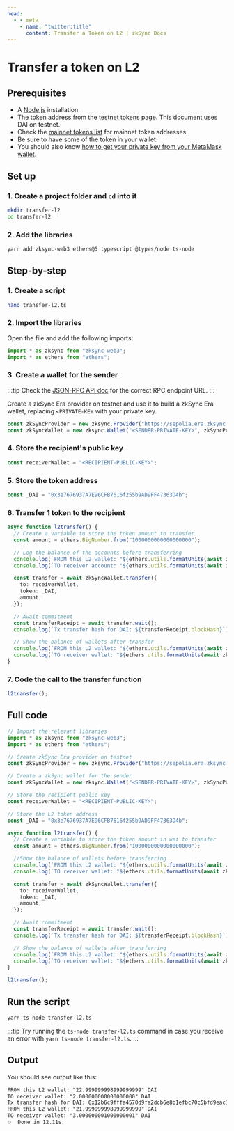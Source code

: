 ```yaml
---
head:
  - - meta
    - name: "twitter:title"
      content: Transfer a Token on L2 | zkSync Docs
---
```


# Transfer a token on L2

## Prerequisites

- A [Node.js](https://nodejs.org/en/download) installation.
- The token address from the [testnet tokens page](https://sepolia.explorer.zksync.io/tokenlist). This document uses DAI on testnet.
- Check the [mainnet tokens list](https://explorer.zksync.io/tokenlist) for mainnet token addresses.
- Be sure to have some of the token in your wallet.
- You should also know [how to get your private key from your MetaMask wallet](https://support.metamask.io/hc/en-us/articles/360015289632-How-to-export-an-account-s-private-key).

## Set up

### 1. Create a project folder and `cd` into it

```sh
mkdir transfer-l2
cd transfer-l2
```

### 2. Add the libraries

```sh
yarn add zksync-web3 ethers@5 typescript @types/node ts-node
```

## Step-by-step

### 1. Create a script

```sh
nano transfer-l2.ts
```

### 2. Import the libraries

Open the file and add the following imports:

```ts
import * as zksync from "zksync-web3";
import * as ethers from "ethers";
```

### 3. Create a wallet for the sender

:::tip
Check the [JSON-RPC API doc](https://docs.zksync.io/api/api.html#rpc-endpoint-urls) for the correct RPC endpoint URL.
:::

Create a zkSync Era provider on testnet and use it to build a zkSync Era wallet, replacing `<PRIVATE-KEY` with your private key.

```ts
const zkSyncProvider = new zksync.Provider("https://sepolia.era.zksync.dev");
const zkSyncWallet = new zksync.Wallet("<SENDER-PRIVATE-KEY>", zkSyncProvider);
```

### 4. Store the recipient's public key

```ts
const receiverWallet = "<RECIPIENT-PUBLIC-KEY>";
```

### 5. Store the token address

```ts
const _DAI = "0x3e7676937A7E96CFB7616f255b9AD9FF47363D4b";
```

### 6. Transfer 1 token to the recipient

```ts
async function l2transfer() {
  // Create a variable to store the token amount to transfer
  const amount = ethers.BigNumber.from("1000000000000000000");

  // Log the balance of the accounts before transferring
  console.log(`FROM this L2 wallet: "${ethers.utils.formatUnits(await zkSyncProvider.getBalance(zkSyncWallet.address, "latest", _DAI), 18)}" DAI`);
  console.log(`TO receiver account: "${ethers.utils.formatUnits(await zkSyncProvider.getBalance(receiverWallet, "latest", _DAI), 18)}" DAI`);

  const transfer = await zkSyncWallet.transfer({
    to: receiverWallet,
    token: _DAI,
    amount,
  });

  // Await commitment
  const transferReceipt = await transfer.wait();
  console.log(`Tx transfer hash for DAI: ${transferReceipt.blockHash}`);

  // Show the balance of wallets after transfer
  console.log(`FROM this L2 wallet: "${ethers.utils.formatUnits(await zkSyncProvider.getBalance(zkSyncWallet.address, "latest", _DAI), 18)}" DAI`);
  console.log(`TO receiver wallet: "${ethers.utils.formatUnits(await zkSyncProvider.getBalance(receiverWallet, "latest", _DAI), 18)}" DAI`);
}
```

### 7. Code the call to the transfer function

```ts
l2transfer();
```

## Full code

```ts
// Import the relevant libraries
import * as zksync from "zksync-web3";
import * as ethers from "ethers";

// Create zkSync Era provider on testnet
const zkSyncProvider = new zksync.Provider("https://sepolia.era.zksync.dev");

// Create a zkSync wallet for the sender
const zkSyncWallet = new zksync.Wallet("<SENDER-PRIVATE-KEY>", zkSyncProvider);

// Store the recipient public key
const receiverWallet = "<RECIPIENT-PUBLIC-KEY>";

// Store the L2 token address
const _DAI = "0x3e7676937A7E96CFB7616f255b9AD9FF47363D4b";

async function l2transfer() {
  // Create a variable to store the token amount in wei to transfer
  const amount = ethers.BigNumber.from("1000000000000000000");

  //Show the balance of wallets before transferring
  console.log(`FROM this L2 wallet: "${ethers.utils.formatUnits(await zkSyncProvider.getBalance(zkSyncWallet.address, "latest", _DAI), 18)}" DAI`);
  console.log(`TO receiver wallet: "${ethers.utils.formatUnits(await zkSyncProvider.getBalance(receiverWallet, "latest", _DAI), 18)}" DAI`);

  const transfer = await zkSyncWallet.transfer({
    to: receiverWallet,
    token: _DAI,
    amount,
  });

  // Await commitment
  const transferReceipt = await transfer.wait();
  console.log(`Tx transfer hash for DAI: ${transferReceipt.blockHash}`);

  // Show the balance of wallets after transferring
  console.log(`FROM this L2 wallet: "${ethers.utils.formatUnits(await zkSyncProvider.getBalance(zkSyncWallet.address, "latest", _DAI), 18)}" DAI`);
  console.log(`TO receiver wallet: "${ethers.utils.formatUnits(await zkSyncProvider.getBalance(receiverWallet, "latest", _DAI), 18)}" DAI`);
}

l2transfer();
```

## Run the script

```sh
yarn ts-node transfer-l2.ts
```

:::tip
Try running the `ts-node transfer-l2.ts` command in case you receive an error with `yarn ts-node transfer-l2.ts`.
:::

## Output

You should see output like this:

```txt
FROM this L2 wallet: "22.999999998999999999" DAI
TO receiver wallet: "2.000000000000000000" DAI
Tx transfer hash for DAI: 0x12b6c9fffa4570d9fa2dcb6e8b1efbc70c5bfd9eac175c96be71d356082ffb0c
FROM this L2 wallet: "21.999999998999999999" DAI
TO receiver wallet: "3.000000001000000001" DAI
✨  Done in 12.11s.
```
